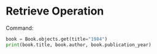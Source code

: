 
# Retrieve Operation

Command:

```python
book = Book.objects.get(title="1984")
print(book.title, book.author, book.publication_year)
